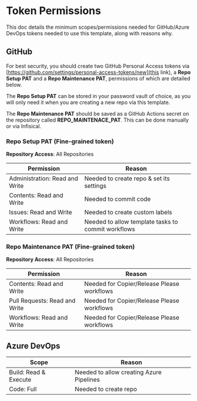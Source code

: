 # Token Permissions

This doc details the minimum scopes/permissions needed for GitHub/Azure DevOps tokens needed to use this template, along with reasons why.

## GitHub

For best security, you should create two GitHub Personal Access tokens via [https://github.com/settings/personal-access-tokens/new](this link), a **Repo Setup PAT** and a **Repo Maintenance PAT**, permissions of which are detailed below.

The **Repo Setup PAT** can be stored in your password vault of choice, as you will only need it when you are creating a new repo via this template.

The **Repo Maintenance PAT** should be saved as a GitHub Actions secret on the repository called **REPO_MAINTENACE_PAT**. This can be done manually or via Infisical.

### Repo Setup PAT (Fine-grained token)

**Repository Access**: All Repositories

| **Permission**                 | **Reason**                                         |
| ------------------------------ | -------------------------------------------------- |
| Administration: Read and Write | Needed to create repo & set its settings           |
| Contents: Read and Write       | Needed to commit code                              |
| Issues: Read and Write         | Needed to create custom labels                     |
| Workflows: Read and Write      | Needed to allow template tasks to commit workflows |

### Repo Maintenance PAT (Fine-grained token)

**Repository Access**: All Repositories

| **Permission**                | **Reason**                                 |
| ----------------------------- | ------------------------------------------ |
| Contents: Read and Write      | Needed for Copier/Release Please workflows |
| Pull Requests: Read and Write | Needed for Copier/Release Please workflows |
| Workflows: Read and Write     | Needed for Copier/Release Please workflows |

## Azure DevOps

| **Scope**             | **Reason**                               |
| --------------------- | ---------------------------------------- |
| Build: Read & Execute | Needed to allow creating Azure Pipelines |
| Code: Full            | Needed to create repo                    |
